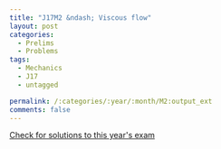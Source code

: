 ```yaml
---
title: "J17M2 &ndash; Viscous flow"
layout: post
categories:
  - Prelims
  - Problems
tags:
  - Mechanics
  - J17
  - untagged

permalink: /:categories/:year/:month/M2:output_ext
comments: false
---
```

<object data="2017J2M.pdf" type="application/pdf" width="100%" height="500"></object>
<div class="message"><a href='https://princetonprelim.com/prelim/38/'>Check for solutions to this year's exam</a></div>